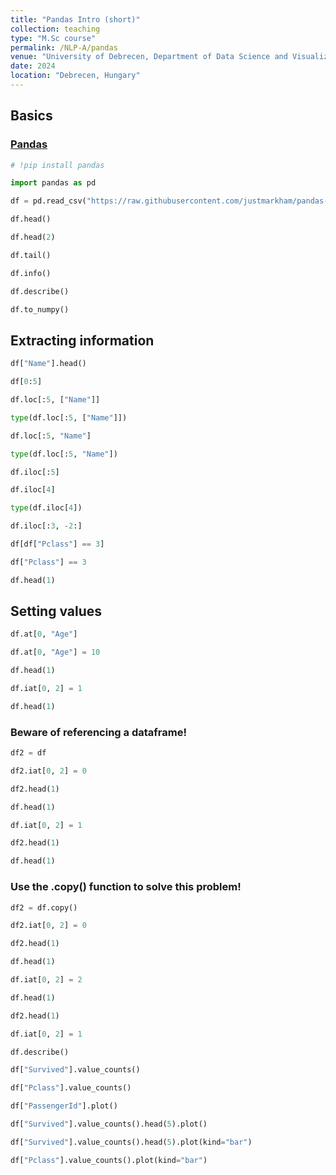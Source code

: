 ```yaml
---
title: "Pandas Intro (short)"
collection: teaching
type: "M.Sc course"
permalink: /NLP-A/pandas
venue: "University of Debrecen, Department of Data Science and Visualization"
date: 2024
location: "Debrecen, Hungary"
---
```


## Basics

### [Pandas](https://pandas.pydata.org/)

```python
# !pip install pandas
```

```python
import pandas as pd
```

```python
df = pd.read_csv("https://raw.githubusercontent.com/justmarkham/pandas-videos/master/data/titanic_train.csv")
```

```python
df.head()
```

```python
df.head(2)
```

```python
df.tail()
```

```python
df.info()
```

```python
df.describe()
```

```python
df.to_numpy()
```

## Extracting information

```python
df["Name"].head()
```

```python
df[0:5]
```

```python
df.loc[:5, ["Name"]]
```

```python
type(df.loc[:5, ["Name"]])
```

```python
df.loc[:5, "Name"]
```

```python
type(df.loc[:5, "Name"])
```

```python
df.iloc[:5]
```

```python
df.iloc[4]
```

```python
type(df.iloc[4])
```

```python
df.iloc[:3, -2:]
```

```python
df[df["Pclass"] == 3]
```

```python
df["Pclass"] == 3
```

```python
df.head(1)
```

## Setting values

```python
df.at[0, "Age"]
```

```python
df.at[0, "Age"] = 10
```

```python
df.head(1)
```

```python
df.iat[0, 2] = 1
```

```python
df.head(1)
```

### Beware of referencing a dataframe!

```python
df2 = df
```

```python
df2.iat[0, 2] = 0
```

```python
df2.head(1)
```

```python
df.head(1)
```

```python
df.iat[0, 2] = 1
```

```python
df2.head(1)
```

```python
df.head(1)
```

### Use the .copy() function to solve this problem!

```python
df2 = df.copy()
```

```python
df2.iat[0, 2] = 0
```

```python
df2.head(1)
```

```python
df.head(1)
```

```python
df.iat[0, 2] = 2
```

```python
df.head(1)
```

```python
df2.head(1)
```

```python
df.iat[0, 2] = 1
```

```python
df.describe()
```

```python
df["Survived"].value_counts()
```

```python
df["Pclass"].value_counts()
```

```python
df["PassengerId"].plot()
```

```python
df["Survived"].value_counts().head(5).plot()
```

```python
df["Survived"].value_counts().head(5).plot(kind="bar")
```

```python
df["Pclass"].value_counts().plot(kind="bar")
```